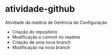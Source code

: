 # atividade-github
Atividade da matéria de Gerência de Configuração
- Criação do repositório
- Modificação e commit no readme
- Criação de uma nova branch
- Modificação na nova branch
